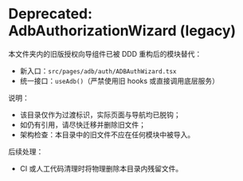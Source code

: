 # Deprecated: AdbAuthorizationWizard (legacy)

本文件夹内的旧版授权向导组件已被 DDD 重构后的模块替代：

- 新入口：`src/pages/adb/auth/ADBAuthWizard.tsx`
- 统一接口：`useAdb()`（严禁使用旧 hooks 或直接调用底层服务）

说明：
- 该目录仅作为过渡标识，实际页面与导航均已脱钩；
- 如仍有引用，请尽快迁移并删除旧文件；
- 架构检查：本目录中的旧文件不应在任何模块中被导入。

后续处理：
- CI 或人工代码清理时将物理删除本目录内残留文件。

